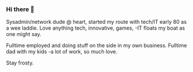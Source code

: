 ### Hi there 👋

Sysadmin/network dude @ heart, started my route with tech/IT early 80 as a wee laddie.
Love anything tech, innovative, games, -IT floats my boat as one might say.

Fulltime employed and doing stuff on the side in my own business.
Fulltime dad with my kids -a lot of work, so much love.

Stay frosty.


<!--
**frostyviking/frostyviking** is a ✨ _special_ ✨ repository because its `README.md` (this file) appears on your GitHub profile.

Here are some ideas to get you started:

- 🔭 I’m currently working on ...
- 🌱 I’m currently learning ...
- 👯 I’m looking to collaborate on ...
- 🤔 I’m looking for help with ...
- 💬 Ask me about ...
- 📫 How to reach me: ...
- 😄 Pronouns: ...
- ⚡ Fun fact: ...
-->
